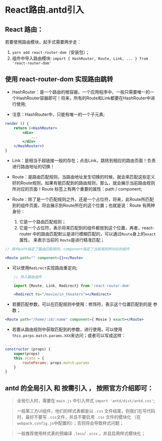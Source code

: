 # React路由.antd引入


## React 路由：

若要使用路由模块，起手式需要两步走：

1. `yarn add react-router-dom`（安装包）；
2. 组件中导入路由模块: `import { HashRouter, Route, Link, ... } from 'react-router-dom'`

## 使用 react-router-dom 实现路由跳转

+ HashRouter：是一个路由的根容器，一个应用程序中，一般只需要唯一的一个HashRouter容器即可！将来，所有的Route和Link都要在HashRouter中进行使用;

+ 注意：HashRouter中，只能有唯一的一个子元素;
```jsx
render () {
	return (<HashRouter>
		<div>
			...
		</div>
	</HashRouter>)
}
```

+ Link：是相当于超链接一般的存在；点击Link，跳转到相应的路由页面！负责进行路由地址的切换！

+ Route：是路由匹配规则，当路由地址发生切换的时候，就会来匹配这些定义好的Route规则，如果有能匹配到的路由规则，那么，就会展示当前路由规则所对应的页面！Route 标签上有两个重要的属性：path / component;

+ Route：除了是一个匹配规则之外，还是一个占位符，将来，此Route所匹配到的组件页面，将会展示到Route所在的这个位置；也就是说：Route 有两种身份：
	1. 它是一个路由匹配规则；
	2. 它是一个占位符，表示将来匹配到的组件都放到这个位置，再者，react-router 中的路由匹配默认是进行模糊匹配的，可以通过`Route`身上的`exact`属性， 来表示当前的 `Route`是进行精准匹配；

```jsx
// 其中path指定了路由匹配规则，component指定了当前规则所对应的组件

<Route path="" component={}></Route>

```

+ 可以使用`Redirect`实现路由重定向;

```jsx
    // 导入路由组件

    import {Route, Link, Redirect} from 'react-router-dom'

    <Redirect to="/movie/in_theaters"></Redirect>
```

+ 若要匹配参数，可以在匹配规则中使用：修饰符，表示这个位置匹配到的是 参数；

```jsx
<Route path="/home/:id/:name" component={ Movie } exact></Route>
```

+ 若要从路由规则中获取匹配到的参数，进行使用，可以使用 `this.porps.match.params.XXX`来访问；或者可以写成这样：

```jsx
...
constructor (props) {
	super(props)
	this.state = {
		routeParams: props.match.params
	}
}
```

## antd 的全局引入 和 按需引入 ， 按照官方介绍即可：

> 全局引入时，需要在 `main.js` 中引入样式 `import 'antd/dist/antd.css'`;

> 一般第三方UI组件，他们的样式表都是以 `.css` 文件结尾，则我们在写代码时，最好不要写 `.css`文件，并且不要启用 `.css` 文件的模块化 （在 `webpack.config.js`中配置的）；否则将会导致样式问题；

> 一般推荐使用样式表的预编译 `.less`/ `.scss` ，并且启用样式模块化；